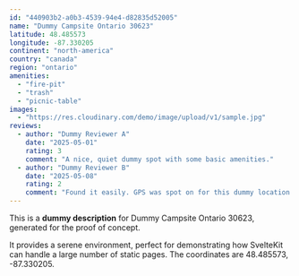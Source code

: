 ```yaml
---
id: "440903b2-a0b3-4539-94e4-d82835d52005"
name: "Dummy Campsite Ontario 30623"
latitude: 48.485573
longitude: -87.330205
continent: "north-america"
country: "canada"
region: "ontario"
amenities:
  - "fire-pit"
  - "trash"
  - "picnic-table"
images:
  - "https://res.cloudinary.com/demo/image/upload/v1/sample.jpg"
reviews:
  - author: "Dummy Reviewer A"
    date: "2025-05-01"
    rating: 3
    comment: "A nice, quiet dummy spot with some basic amenities."
  - author: "Dummy Reviewer B"
    date: "2025-05-08"
    rating: 2
    comment: "Found it easily. GPS was spot on for this dummy location."
---
```


This is a **dummy description** for Dummy Campsite Ontario 30623, generated for the proof of concept.

It provides a serene environment, perfect for demonstrating how SvelteKit can handle a large number of static pages. The coordinates are 48.485573, -87.330205.
